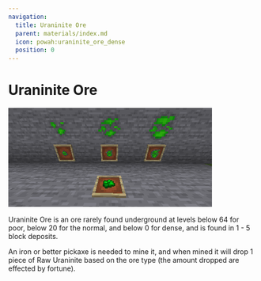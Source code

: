 ```yaml
---
navigation:
  title: Uraninite Ore
  parent: materials/index.md
  icon: powah:uraninite_ore_dense
  position: 0
---
```


# Uraninite Ore

![](./uraninite.png)

Uraninite Ore is an ore rarely found underground at levels below 64 for poor, below 20 for the normal, and below 0 for dense, and is found in 1 - 5 block deposits. 

An iron or better pickaxe is needed to mine it, and when mined it will drop 1 piece of Raw Uraninite based on the ore type (the amount dropped are effected by fortune). 

